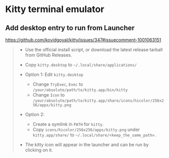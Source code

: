 # Kitty terminal emulator

## Add desktop entry to run from Launcher

<https://github.com/kovidgoyal/kitty/issues/347#issuecomment-1001063151>

> - Use the official install script, or download the latest release tarball from GitHub Releases.
>
> - Copy `kitty.desktop` to `~/.local/share/applications/`
>
> - Option 1: Edit `kitty.desktop`
>
>   - Change `TryExec`, `Exec` to `/your/absolute/path/to/kitty.app/bin/kitty`
>   - Change `Icon` to `/your/absolute/path/to/kitty.app/share/icons/hicolor/256x256/apps/kitty.png`
>
> - Option 2:
>
>   - Create a symlink in `PATH` for `kitty`.
>   - Copy `icons/hicolor/256x256/apps/kitty.png` under `kitty.app/share/` to `~/.local/share/<keep_the_same_path>`.
>
> - The kitty icon will appear in the launcher and can be run by clicking on it.
